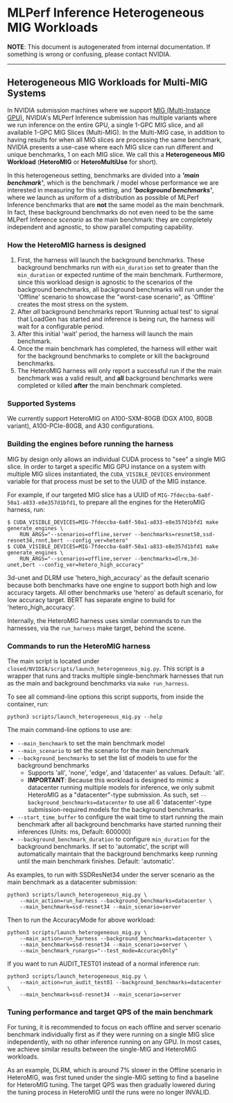 # MLPerf Inference Heterogeneous MIG Workloads
**NOTE**: This document is autogenerated from internal documentation. If something is wrong or confusing, please contact NVIDIA.

---

## Heterogeneous MIG Workloads for Multi-MIG Systems

In NVIDIA submission machines where we support [MIG (Multi-Instance GPU)](https://www.nvidia.com/en-us/technologies/multi-instance-gpu/), NVIDIA's MLPerf Inference submission has multiple variants where we run inference on the entire GPU, a single 1-GPC MIG slice, and all available 1-GPC MIG Slices (Multi-MIG). In the Multi-MIG case, in addition to having results for when all MIG slices are processing the same benchmark, NVIDIA presents a use-case where each MIG slice can run different and unique benchmarks, 1 on each MIG slice. We call this a **Heterogeneous MIG Workload** (**HeteroMIG** or **HeteroMultiUse** for short).

In this heterogeneous setting, benchmarks are divided into a ***'main benchmark'***, which is the benchmark / model whose performance we are interested in measuring for this setting, and ***'background benchmarks'***, where we launch as uniform of a distribution as possible of MLPerf Inference benchmarks that are **not** the same model as the main benchmark. In fact, these background benchmarks do not even need to be the same MLPerf Inference *scenario* as the main benchmark: they are completely independent and agnostic, to show parallel computing capability.

### How the HeteroMIG harness is designed

1. First, the harness will launch the background benchmarks. These background benchmarks run with `min_duration` set to greater than the `min_duration` or expected runtime of the main benchmark. Furthermore, since this workload design is agnostic to the scenarios of the background benchmarks, all background benchmarks will run under the 'Offline' scenario to showcase the "worst-case scenario", as 'Offline' creates the most stress on the system.
2. After *all* background benchmarks report 'Running actual test' to signal that LoadGen has started and inference is being run, the harness will wait for a configurable period.
3. After this initial 'wait' period, the harness will launch the main benchmark.
4. Once the main benchmark has completed, the harness will either wait for the background benchmarks to complete or kill the background benchmarks.
5. The HeteroMIG harness will only report a successful run if the the main benchmark was a valid result, and **all** background benchmarks were completed or killed **after** the main benchmark completed.

### Supported Systems

We currently support HeteroMIG on A100-SXM-80GB (DGX A100, 80GB variant), A100-PCIe-80GB, and A30 configurations.

### Building the engines before running the harness

MIG by design only allows an individual CUDA process to "see" a single MIG slice. In order to target a specific MIG GPU instance on a system with multiple MIG slices instantiated, the `CUDA_VISIBLE_DEVICES` environment variable for that process must be set to the UUID of the MIG instance.

For example, if our targeted MIG slice has a UUID of `MIG-7fdeccba-6a8f-50a1-a833-e8e357d1bfd1`, to prepare all the engines for the HeteroMIG harness, run:

```
$ CUDA_VISIBLE_DEVICES=MIG-7fdeccba-6a8f-50a1-a833-e8e357d1bfd1 make generate_engines \
    RUN_ARGS="--scenarios=offline,server --benchmarks=resnet50,ssd-resnet34,rnnt,bert --config_ver=hetero"
$ CUDA_VISIBLE_DEVICES=MIG-7fdeccba-6a8f-50a1-a833-e8e357d1bfd1 make generate_engines \
    RUN_ARGS="--scenarios=offline,server --benchmarks=dlrm,3d-unet,bert --config_ver=hetero_high_accuracy"
```
3d-unet and DLRM use 'hetero_high_accuracy' as the default scenario because both benchmarks have one engine to support both high and low accuracy targets. All other benchmarks use 'hetero' as default scenario, for low accuracy target. BERT has separate engine to build for 'hetero_high_accuracy'.

Internally, the HeteroMIG harness uses similar commands to run the harnesses, via the `run_harness` make target, behind the scene.

### Commands to run the HeteroMIG harness

The main script is located under `closed/NVIDIA/scripts/launch_heterogeneous_mig.py`. This script is a wrapper that runs and tracks multiple single-benchmark harnesses that run as the main and background benchmarks via `make run_harness`.

To see all command-line options this script supports, from inside the container, run:

```
python3 scripts/launch_heterogeneous_mig.py --help
```
The main command-line options to use are:

- `--main_benchmark` to set the main benchmark model
- `--main_scenario` to set the scenario for the main benchmark
- `--background_benchmarks` to set the list of models to use for the background benchmarks
    - Supports 'all', 'none', 'edge', and 'datacenter' as values. Default: 'all'.
    - **IMPORTANT**: Because this workload is designed to mimic a datacenter running multiple models for inference, we only submit HeteroMIG as a "datacenter"-type submission. As such, set `--background_benchmarks=datacenter` to use all 6 'datacenter'-type submission-required models for the background benchmarks.
- `--start_time_buffer` to configure the wait time to start running the main benchmark after all background benchmarks have started running their inferences (Units: ms, Default: 600000)
- `--background_benchmark_duration` to configure `min_duration` for the background benchmarks. If set to 'automatic', the script will automatically maintain that the background benchmarks keep running until the main benchmark finishes. Default: 'automatic'.

As examples, to run with SSDResNet34 under the server scenario as the main benchmark as a datacenter submission:

```
python3 scripts/launch_heterogeneous_mig.py \
    --main_action=run_harness --background_benchmarks=datacenter \
    --main_benchmark=ssd-resnet34 --main_scenario=server
```
Then to run the AccuracyMode for above workload:

```
python3 scripts/launch_heterogeneous_mig.py \
    --main_action=run_harness --background_benchmarks=datacenter \
    --main_benchmark=ssd-resnet34 --main_scenario=server \
    --main_benchmark_runargs="--test_mode=AccuracyOnly"
```
If you want to run AUDIT_TEST01 instead of a normal inference run:

```
python3 scripts/launch_heterogeneous_mig.py \
    --main_action=run_audit_test01 --background_benchmarks=datacenter \
    --main_benchmark=ssd-resnet34 --main_scenario=server
```
### Tuning performance and target QPS of the main benchmark

For tuning, it is recommended to focus on each offline and server scenario benchmark individually first as if they were running on a single MIG slice independently, with no other inference running on any GPU. In most cases, we achieve similar results between the single-MIG and HeteroMIG workloads.

As an example, DLRM, which is around 7% slower in the Offline scenario in HeteroMIG, was first tuned under the single-MIG setting to find a baseline for HeteroMIG tuning. The target QPS was then gradually lowered during the tuning process in HeteroMIG until the runs were no longer INVALID.


